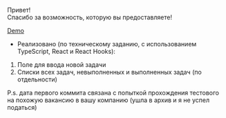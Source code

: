Привет!\
Спасибо за возможность, которую вы предоставляете!

[Demo](https://vadimlyutsko.github.io/ToDo_For_Mindbox/)

* Реализовано (по техническому заданию, с использованием TypeScript, React и React Hooks):
 1. Поле для ввода новой задачи
 2. Списки всех задач, невыполненных и выполненных задач (по отдельности)

P.s. дата первого коммита связана с попыткой прохождения тестового на похожую вакансию в вашу компанию (ушла в архив и я не успел податься)
